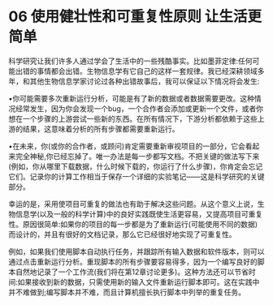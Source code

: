 # 06 使用健壮性和可重复性原则 让生活更简单

科学研究让我们许多人通过学会了生活中的一些残酷事实。比如墨菲定律:任何可能出错的事情都会出错。生物信息学有它自己的这样一套规律。我已经深耕领域多年，和其他生物信息学家讨论过各种出错故事后，我可以保证以下情况将会发生:

•你可能需要多次重新运行分析，可能是有了新的数据或者数据需要更改。这种情况经常发生，因为你会发现一个bug，一个合作者会添加或更新一个文件，或者你想在一个步骤的上游尝试一些新的东西。在所有情况下，下游分析都依赖于这些上游的结果，这意味着分析的所有步骤都需要重新运行。&#x20;

•在未来，你(或你的合作者，或顾问)肯定需要重新审视项目的一部分，它会看起来完全神秘,你已经忘掉了。唯一办法是每一步都写文档。不把关键的做法写下来(例如，你从哪里下载数据，什么时候下载的，你运行了什么步骤)，你肯定会忘记它们。记录你的计算工作相当于保存一个详细的实验笔记——这是科学研究的关键部分。

幸运的是，采用使项目可重复的做法也有助于解决这些问题。从这个意义上说，生物信息学(以及一般的科学计算)中的良好实践既使生活更容易，又提高项目可重复性。原因很简单:如果你的项目的每一步都是为了重新运行(可能使用不同的数据)而设计的，并且有很好的文档记录，那么它已经很好地实现了可重复性。

例如，如果我们使用脚本自动执行任务，并跟踪所有输入数据和软件版本，则可以通过点击重新运行分析。重现脚本的所有步骤要容易得多，因为一个编写良好的脚本自然地记录了一个工作流(我们将在第12章讨论更多)。这种方法还可以节省时间:如果接收到新的数据，只需使用新的输入文件重新运行脚本即可。这在实践中并不难做到;编写脚本并不难，而且计算机擅长执行脚本中列举的重复任务。
